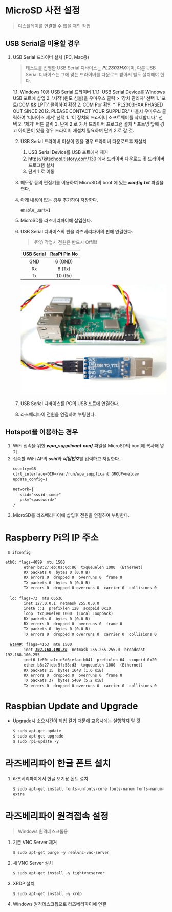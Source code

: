 # MicroSD 사전 설정
> 디스플레이를 연결할 수 없을 때의 작업

## USB Serial을 이용할 경우

1. USB Serial 드라이버 설치 (PC, Mac용)
   > 테스트를 진행한 USB Serial 디바이스는 <i><b>PL2303HX</b></i>이며, 다른 USB Serial 디바이스는 그에 맞는 드라이버를 다운로드 받아서 별도 설치해야 한다.

   1.1. Windows 10용 USB Serial 드라이버
        1.1.1. USB Serial Device를 Windows USB 포트에 삽입
      2. '시작'(윈도 심볼)을 우마우스 클릭 &gt; '장치 관리자' 선택
         1. '포트(COM && LPT)' 클릭하여 확장
	      2. COM Por 확인
            * 'PL2303HXA PHASED OUT SINCE 2012. PLEASE CONTACT YOUR SUPPLIER.' 나올시 우마우스 클릭하여 '디바이스 제거' 선택
	           1. '이 장치의 드라이버 소프트웨어를 삭제합니다.' 선택
              2. '제거' 버튼 클릭
		        3. 단계 2.로 가서 드라이버 프로그램 설치
	           * 포트명 앞에 경고 아이콘이 있을 경우 드라이버 재설치 필요하며 단계 2.로 갈 것.

   2. USB Serial 드라이버 이상이 있을 경우 드라이버 다운로드후 재설치
      1. USB Serial Device를 USB 포트에서 제거
      2. https://kitschool.tistory.com/130 에서 드라이버 다운로드 및 드라이버 프로그램 설치
      3. 단계 1.로 이동

   1. 메모장 등의 편집기를 이용하여 MicroSD의 boot 에 있는 <i><b>config.txt</b></i> 파일을 연다.
   2. 아래 내용이 없는 경우 추가하여 저장한다.
      <pre><code>enable_uart=1</code></pre>
   3. MicroSD를 라즈베리파이에 삽입한다.
   4. USB Serial 디바이스의 핀을 라즈베리파이의 핀에 연결한다.
      > *주의*) 작업시 전원은 반드시 Off로!

      | USB Serial | RasPi Pin No |
      |:----------:|:------------:|
      | GND        | 6 (GND)      |
      | Rx         | 8 (Tx)       |
      | Tx         | 10 (Rx)      |
      ![USB Serial과 라즈베리파이 핀 연결도](../images/RPi/pins-usbserial-raspi.jpg)
   5. USB Serial 디바이스를 PC의 USB 포트에 연결한다.
   4. 라즈베리파이 전원을 연결하여 부팅한다.

## Hotspot을 이용하는 경우
   1. WiFi 접속을 위한 <i><b>wpa_supplicant.conf</b></i> 파일을 MicroSD의 boot에 복사해 넣기
   2. 접속할 WiFi AP의 <i><b>ssid</b></i>와 <i><b>비밀번호</b></i>를 입력하고 저장한다.
      <pre><code>country=GB
      ctrl_interface=DIR=/var/run/wpa_supplicant GROUP=netdev
      update_config=1

      network={
         ssid="&lt;ssid-name&gt;"
         psk="&lt;password&gt;"
      }</code></pre>
   3. MicroSD를 라즈베리파이에 삽입후 전원을 연결하여 부팅한다.

# Raspberry Pi의 IP 주소
  <pre><code> $ ifconfig</code></pre>
  <pre><code>eth0: flags=4099<UP,BROADCAST,MULTICAST>  mtu 1500
        ether b8:27:eb:0a:0d:86  txqueuelen 1000  (Ethernet)
        RX packets 0  bytes 0 (0.0 B)
        RX errors 0  dropped 0  overruns 0  frame 0
        TX packets 0  bytes 0 (0.0 B)
        TX errors 0  dropped 0 overruns 0  carrier 0  collisions 0

  lo: flags=73<UP,LOOPBACK,RUNNING>  mtu 65536
        inet 127.0.0.1  netmask 255.0.0.0
        inet6 ::1  prefixlen 128  scopeid 0x10<host>
        loop  txqueuelen 1000  (Local Loopback)
        RX packets 0  bytes 0 (0.0 B)
        RX errors 0  dropped 0  overruns 0  frame 0
        TX packets 0  bytes 0 (0.0 B)
        TX errors 0  dropped 0 overruns 0  carrier 0  collisions 0

  <b><i><u>wlan0</u></i></b>: flags=4163<UP,BROADCAST,RUNNING,MULTICAST>  mtu 1500
        inet <b><i><u>192.168.100.80</u></i></b>  netmask 255.255.255.0  broadcast 192.168.100.255
        inet6 fe80::a1c:e5d6:efac:b041  prefixlen 64  scopeid 0x20<link>
        ether b8:27:eb:5f:58:d3  txqueuelen 1000  (Ethernet)
        RX packets 15  bytes 1648 (1.6 KiB)
        RX errors 0  dropped 0  overruns 0  frame 0
        TX packets 37  bytes 5409 (5.2 KiB)
        TX errors 0  dropped 0 overruns 0  carrier 0  collisions 0</code></pre>

# Raspbian Update and Upgrade
  * Upgrade시 소요시간이 제법 길기 때문에 교육시에는 실행하지 말 것
    <pre><code>$ sudo apt-get update
    $ sudo apt-get upgrade
    $ sudo rpi-update -y</code></pre>

# 라즈베리파이 한글 폰트 설치
  1. 라즈베리파이에서 한글 보기용 폰트 설치
     <pre><code>$ sudo apt-get install fonts-unfonts-core fonts-nanum fonts-nanum-extra</code></pre>

# 라즈베리파이 원격접속 설정
  > Windows 원격데스크톱용
  1. 기존 VNC Server 제거
     <pre><code>$ sudo apt-get purge -y realvnc-vnc-server</code></pre>
  2. 새 VNC Server 설치
     <pre><code>$ sudo apt-get install -y tightvncserver</code></pre>
  3. XRDP 설치
     <pre><code>$ sudo apt-get install -y xrdp</code></pre>
  4. Windows 원격데스크톱으로 라즈베리파이에 연결
